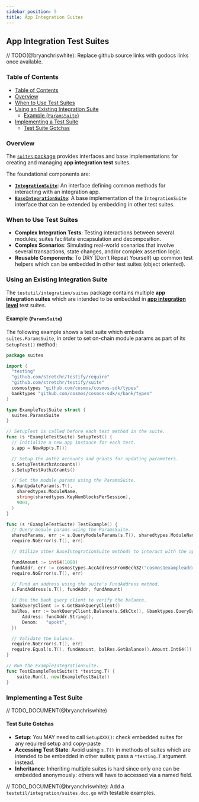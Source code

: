 ```yaml
---
sidebar_position: 5
title: App Integration Suites
---
```


## App Integration Test Suites <!-- omit in toc -->

// TODO(@bryanchriswhite): Replace github source links with godocs links once available.

### Table of Contents

- [Table of Contents](#table-of-contents)
- [Overview](#overview)
- [When to Use Test Suites](#when-to-use-test-suites)
- [Using an Existing Integration Suite](#using-an-existing-integration-suite)
  - [Example (`ParamsSuite`)](#example-paramssuite)
- [Implementing a Test Suite](#implementing-a-test-suite)
  - [Test Suite Gotchas](#test-suite-gotchas)

### Overview

The [`suites` package](https://github.com/pokt-network/poktroll/tree/main/testutil/integration/suites) provides interfaces and base implementations for creating and managing **app integration test** suites.

The foundational components are:

- [**`IntegrationSuite`**](https://github.com/pokt-network/poktroll/blob/main/testutil/integration/suites/interface.go#L14): An interface defining common methods for interacting with an integration app.
- [**`BaseIntegrationSuite`**](https://github.com/pokt-network/poktroll/blob/main/testutil/integration/suites/base.go#L26): A base implementation of the `IntegrationSuite` interface that can be extended by embedding in other test suites.

### When to Use Test Suites

- **Complex Integration Tests**: Testing interactions between several modules; suites facilitate encapsulation and decomposition.
- **Complex Scenarios**: Simulating real-world scenarios that involve several transactions, state changes, and/or complex assertion logic.
- **Reusable Components**: To DRY (Don't Repeat Yourself) up common test helpers which can be embedded in other test suites (object oriented).

### Using an Existing Integration Suite

The `testutil/integration/suites` package contains multiple **app integration suites** which are intended to be embedded in [**app integration level**](testing_levels#app-integration-tests) test suites.

#### Example (`ParamsSuite`)

The following example shows a test suite which embeds `suites.ParamsSuite`, in order to set on-chain module params as part of its `SetupTest()` method:

```go
package suites

import (
  "testing"
  "github.com/stretchr/testify/require"
  "github.com/stretchr/testify/suite"
  cosmostypes "github.com/cosmos/cosmos-sdk/types"
  banktypes "github.com/cosmos/cosmos-sdk/x/bank/types"
)

type ExampleTestSuite struct {
  suites.ParamsSuite
}

// SetupTest is called before each test method in the suite.
func (s *ExampleTestSuite) SetupTest() {
  // Initialize a new app instance for each test.
  s.app = NewApp(s.T())

  // Setup the authz accounts and grants for updating parameters.
  s.SetupTestAuthzAccounts()
  s.SetupTestAuthzGrants()

  // Set the module params using the ParamsSuite.
  s.RunUpdateParam(s.T(),
    sharedtypes.ModuleName,
    string(sharedtypes.KeyNumBlocksPerSession),
    9001,
  )
}

func (s *ExampleTestSuite) TestExample() {
  // Query module params using the ParamsSuite.
  sharedParams, err := s.QueryModuleParams(s.T(), sharedtypes.ModuleName)
  require.NoError(s.T(), err)

  // Utilize other BaseIntegrationSuite methods to interact with the app...

  fundAmount := int64(1000)
  fundAddr, err := cosmostypes.AccAddressFromBech32("cosmos1exampleaddress...")
  require.NoError(s.T(), err)

  // Fund an address using the suite's FundAddress method.
  s.FundAddress(s.T(), fundAddr, fundAmount)

  // Use the bank query client to verify the balance.
  bankQueryClient := s.GetBankQueryClient()
  balRes, err := bankQueryClient.Balance(s.SdkCtx(), &banktypes.QueryBalanceRequest{
      Address: fundAddr.String(),
      Denom:   "upokt",
  })

  // Validate the balance.
  require.NoError(s.T(), err)
  require.Equal(s.T(), fundAmount, balRes.GetBalance().Amount.Int64())
}

// Run the ExampleIntegrationSuite.
func TestExampleTestSuite(t *testing.T) {
    suite.Run(t, new(ExampleTestSuite))
}
```

### Implementing a Test Suite

// TODO_DOCUMENT(@bryanchriswhite)

#### Test Suite Gotchas

- **Setup**: You MAY need to call `SetupXXX()`: check embedded suites for any required setup and copy-paste
- **Accessing Test State**: Avoid using `s.T()` in methods of suites which are intended to be embedded in other suites; pass a `*testing.T` argument instead.
- **Inheritance**: Inheriting multiple suites is hard since only one can be embedded anonymously: others will have to accessed via a named field.

// TODO_DOCUMENT(@bryanchriswhite): Add a `testutil/integration/suites.doc.go` with testable examples.
